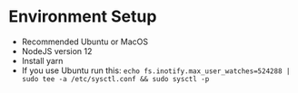 # Environment Setup

- Recommended Ubuntu or MacOS
- NodeJS version 12
- Install yarn
- If you use Ubuntu run this: `echo fs.inotify.max_user_watches=524288 | sudo tee -a /etc/sysctl.conf && sudo sysctl -p`
